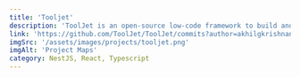 ```yaml
---
title: 'Tooljet'
description: 'ToolJet is an open-source low-code framework to build and deploy internal tools quickly with minimal engineering effort. ToolJet drag and drop frontend builder allows you to build complicated responsive frontends within minutes.'
link: 'https://github.com/ToolJet/ToolJet/commits?author=akhilgkrishnan'
imgSrc: '/assets/images/projects/tooljet.png'
imgAlt: 'Project Maps'
category: NestJS, React, Typescript
---
```

